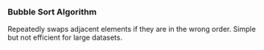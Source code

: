 ### Bubble Sort Algorithm
Repeatedly swaps adjacent elements if they are in the wrong order. Simple but not efficient for large datasets.